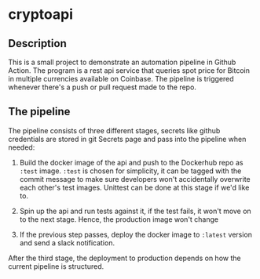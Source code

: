 # cryptoapi

## Description

This is a small project to demonstrate an automation pipeline in Github Action. The program is a rest api service that queries spot price for Bitcoin in multiple currencies available on Coinbase. The pipeline is triggered whenever there's a push or pull request made to the repo.

## The pipeline

The pipeline consists of three different stages, secrets like github credentials are stored in git Secrets page and pass into the pipeline when needed:

1. Build the docker image of the api and push to the Dockerhub repo as `:test` image. `:test` is chosen for simplicity, it can be tagged with the commit message to make sure developers won't accidentally overwrite each other's test images. Unittest can be done at this stage if we'd like to.

2. Spin up the api and run tests against it, if the test fails, it won't move on to the next stage. Hence, the production image won't change

3. If the previous step passes, deploy the docker image to `:latest` version and send a slack notification.

After the third stage, the deployment to production depends on how the current pipeline is structured.